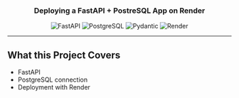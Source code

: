 <h3 align="center">Deploying a FastAPI + PostreSQL App on Render</h3>

<p align="center">
  <a href="https://www.freecodecamp.org/news/deploy-fastapi-postgresql-app-on-render/">
  </a>
</p>

<p align="center">
  <img src="https://img.shields.io/badge/FastAPI-0.115.12-009688?style=flat&logo=fastapi&logoColor=white" alt="FastAPI">
  <img src="https://img.shields.io/badge/PostgreSQL-17.0-336791?style=flat&logo=postgresql&logoColor=white" alt="PostgreSQL">
  <img src="https://img.shields.io/badge/Pydantic-2.0-E92063?style=flat&logo=pydantic&logoColor=white" alt="Pydantic">
  <img src="https://img.shields.io/badge/Deployed%20on-Render-000000?style=flat&logo=render&logoColor=white" alt="Render">
</p>

---

## What this Project Covers

- FastAPI
- PostgreSQL connection
- Deployment with Render

